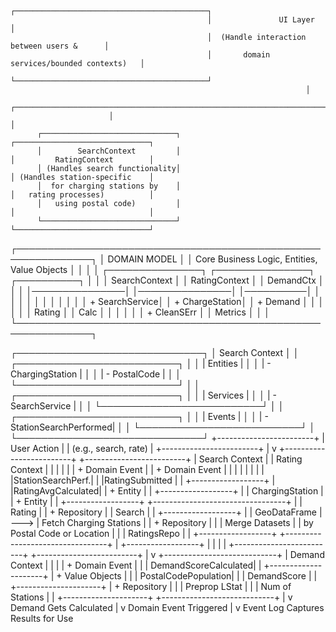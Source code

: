                                                ┌───────────────────────────────────────────┐
                                                │               UI Layer                    │
                                                │  (Handle interaction between users &      │
                                                │       domain services/bounded contexts)   │
                                                └───────────────────────────────────────────┘
                                                                      │
                          ┌────────────────────────────────────────────────────────────────────────────────────────────────────────────────┐
                          │                                                                                                                │
          ┌──────────────────────────────┐                                                                       ┌──────────────────────────────┐
          │        SearchContext         │                                                                       │         RatingContext        │
          │ (Handles search functionality│                                                                       │ (Handles station-specific    │
          │  for charging stations by    │                                                                       │   rating processes)          │
          │   using postal code)         │                                                                       │                              │
          └──────────────────────────────┘                                                                       └──────────────────────────────┘


┌──────────────────────────────────────────────────────────────┐
│                        DOMAIN MODEL                          │
│       Core Business Logic, Entities, Value Objects           │
│                                                              │
│    ┌───────────────┐      ┌───────────────┐     ┌──────────┐ │
│    │ SearchContext │      │ RatingContext │     │ DemandCtx │ │
│    │───────────────│      │───────────────│     │──────────│ │
│    │               │      │               │     │          │ │
│    │ + SearchService│     │ + ChargeStation│    │ + Demand  │ │
│    │               │      │   Rating      │     │   Calc    │ │
│    │               │      │ + CleanSErr   │     │ Metrics   │ │
                                                                │
└──────────────────────────────────────────────────────────────┐


┌──────────────────────────────┐
│      Search Context          │
│ ┌──────────────────────────┐ │
│ |          Entities        | │
│ |  - ChargingStation       | │
│ |  - PostalCode            | │
│ └──────────────────────────┘ │
│ ┌──────────────────────────┐ │
│ |         Services         | │
│ |  - SearchService         | │
│ └──────────────────────────┘ │
│ ┌──────────────────────────┐ │
│ |         Events           | │
│ |  - StationSearchPerformed| │
│ └──────────────────────────┘ │
└──────────────────────────────┘
                                      +------------------------+
                                      |       User Action      |
                                      |  (e.g., search, rate)  |
                                      +------------------------+
                                                 |
                                                 v
+-------------------------+                                              +-------------------------+
|     Search Context      |                                              |     Rating Context      |
|                         |                                              |                         |
|      + Domain Event     |                                              |      + Domain Event     |
|      |                  |                                              |      |                  |
|      |StationSearchPerf.|                                              |      |RatingSubmitted    |
|      +------------------+                                              |      |RatingAvgCalculated|
|      + Entity           |                                              |      +------------------+
|      | ChargingStation  |                                              |      + Entity           |
|      +------------------+      +---------------------------------+     |      |       Rating      |
|      + Repository       |      |              Search             |     |      +------------------+
|      | GeoDataFrame     | ---> |   Fetch Charging Stations       |     |      + Repository       |
|      | Merge Datasets   |      |  by Postal Code or Location     |     |      |    RatingsRepo    |
|      +------------------+      +---------------------------------+     |      +------------------+
|                         |                                              |                         |
+-------------------------+                                              +-------------------------+
                                                 |
                                                 v
                                   +----------------------------+
                                   |     Demand Context         |
                                   |                            |
                                   |      + Domain Event        |
                                   |      | DemandScoreCalculated|
                                   |      +---------------------+
                                   |      + Value Objects       |
                                   |      | PostalCodePopulation|
                                   |      | DemandScore         |
                                   |      +---------------------+
                                   |      + Repository          |
                                   |      | Preprop LStat       |
                                   |      | Num of Stations     |
                                   |      +---------------------+
                                   +----------------------------+
                                                 |
                                                 v
                                      Demand Gets Calculated
                                                |
                                                v
                                      Domain Event Triggered
                                                |
                                                v
                               Event Log Captures Results for Use
